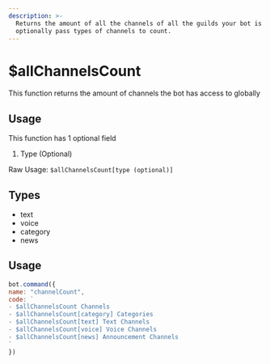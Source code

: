 ```yaml
---
description: >-
  Returns the amount of all the channels of all the guilds your bot is inYou can
  optionally pass types of channels to count.
---
```


# $allChannelsCount

This function returns the amount of channels the bot has access to globally

## Usage

This function has 1 optional field

1. Type \(Optional\)

Raw Usage: `$allChannelsCount[type (optional)]`

## Types

* text
* voice
* category
* news

## Usage

```javascript
bot.command({
name: "channelCount",
code: `
- $allChannelsCount Channels
- $allChannelsCount[category] Categories
- $allChannelsCount[text] Text Channels
- $allChannelsCount[voice] Voice Channels
- $allChannelsCount[news] Announcement Channels
`
})
```

